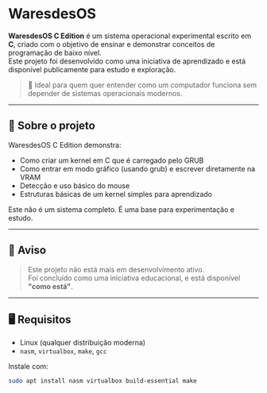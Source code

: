 # WaresdesOS

**WaresdesOS C Edition** é um sistema operacional experimental escrito em **C**, criado com o objetivo de ensinar e demonstrar conceitos de programação de baixo nível.  
Este projeto foi desenvolvido como uma iniciativa de aprendizado e está disponível publicamente para estudo e exploração.


> 🧠 Ideal para quem quer entender como um computador funciona sem depender de sistemas operacionais modernos.

---

## 🧩 Sobre o projeto

WaresdesOS C Edition demonstra:

- Como criar um kernel em C que é carregado pelo GRUB
- Como entrar em modo gráfico (usando grub) e escrever diretamente na VRAM
- Detecção e uso básico do mouse
- Estruturas básicas de um kernel simples para aprendizado

Este não é um sistema completo. É uma base para experimentação e estudo.

---

## 🚫 Aviso

> Este projeto não está mais em desenvolvimento ativo.  
> Foi concluído como uma iniciativa educacional, e está disponível **"como está"**.

---

## 🖥️ Requisitos

- Linux (qualquer distribuição moderna)  
- `nasm`, `virtualbox`, `make`, `gcc`

Instale com:

```bash
sudo apt install nasm virtualbox build-essential make
